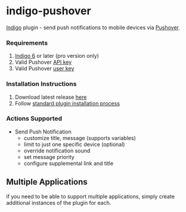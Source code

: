 indigo-pushover
===============

[Indigo](http://www.perceptiveautomation.com/indigo/index.html) plugin  - send push notifications to mobile devices via [Pushover](http://www.pushover.net).

### Requirements

1. [Indigo 6](http://www.perceptiveautomation.com/indigo/index.html) or later (pro version only)
2. Valid Pushover [API key](https://pushover.net/api)
3. Valid Pushover [user key](https://pushover.net/faq#overview-what)

### Installation Instructions

1. Download latest release [here](https://github.com/discgolfer1138/indigo-pushover/releases)
2. Follow [standard plugin installation process](http://bit.ly/1e1Vc7b)

### Actions Supported
* Send Push Notification
	* customize title, message (supports variables)
	* limit to just one specific device (optional)
	* override notification sound
	* set message priority
	* configure supplemental link and title

## Multiple Applications
if you need to be able to support multiple applications, simply create additional instances of the plugin for each.

